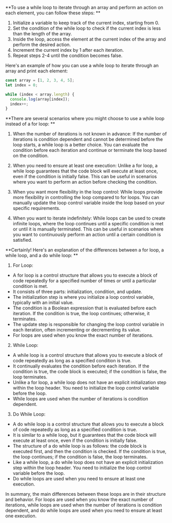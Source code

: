 **To use a while loop to iterate through an array and perform an action on each element, you can follow these steps:
**
1. Initialize a variable to keep track of the current index, starting from 0.
2. Set the condition of the while loop to check if the current index is less than the length of the array.
3. Inside the loop, access the element at the current index of the array and perform the desired action.
4. Increment the current index by 1 after each iteration.
5. Repeat steps 2-4 until the condition becomes false.

Here's an example of how you can use a while loop to iterate through an array and print each element:

```javascript
const array = [1, 2, 3, 4, 5];
let index = 0;

while (index < array.length) {
  console.log(array[index]);
  index++;
}
```
**There are several scenarios where you might choose to use a while loop instead of a for loop:
**
1. When the number of iterations is not known in advance: If the number of iterations is condition dependent and cannot be determined before the loop starts, a while loop is a better choice. You can evaluate the condition before each iteration and continue or terminate the loop based on the condition.

2. When you need to ensure at least one execution: Unlike a for loop, a while loop guarantees that the code block will execute at least once, even if the condition is initially false. This can be useful in scenarios where you want to perform an action before checking the condition.

3. When you want more flexibility in the loop control: While loops provide more flexibility in controlling the loop compared to for loops. You can manually update the loop control variable inside the loop based on your specific requirements.

4. When you want to iterate indefinitely: While loops can be used to create infinite loops, where the loop continues until a specific condition is met or until it is manually terminated. This can be useful in scenarios where you want to continuously perform an action until a certain condition is satisfied.


**Certainly! Here's an explanation of the differences between a for loop, a while loop, and a do while loop:
**
1. For Loop:
- A for loop is a control structure that allows you to execute a block of code repeatedly for a specified number of times or until a particular condition is met.
- It consists of three parts: initialization, condition, and update.
- The initialization step is where you initialize a loop control variable, typically with an initial value.
- The condition is a Boolean expression that is evaluated before each iteration. If the condition is true, the loop continues; otherwise, it terminates.
- The update step is responsible for changing the loop control variable in each iteration, often incrementing or decrementing its value.
- For loops are used when you know the exact number of iterations.

2. While Loop:
- A while loop is a control structure that allows you to execute a block of code repeatedly as long as a specified condition is true.
- It continually evaluates the condition before each iteration. If the condition is true, the code block is executed; if the condition is false, the loop terminates.
- Unlike a for loop, a while loop does not have an explicit initialization step within the loop header. You need to initialize the loop control variable before the loop.
- While loops are used when the number of iterations is condition dependent.

3. Do While Loop:
- A do while loop is a control structure that allows you to execute a block of code repeatedly as long as a specified condition is true.
- It is similar to a while loop, but it guarantees that the code block will execute at least once, even if the condition is initially false.
- The structure of a do while loop is as follows: the code block is executed first, and then the condition is checked. If the condition is true, the loop continues; if the condition is false, the loop terminates.
- Like a while loop, a do while loop does not have an explicit initialization step within the loop header. You need to initialize the loop control variable before the loop.
- Do while loops are used when you need to ensure at least one execution.

In summary, the main differences between these loops are in their structure and behavior. For loops are used when you know the exact number of iterations, while loops are used when the number of iterations is condition dependent, and do while loops are used when you need to ensure at least one execution.
